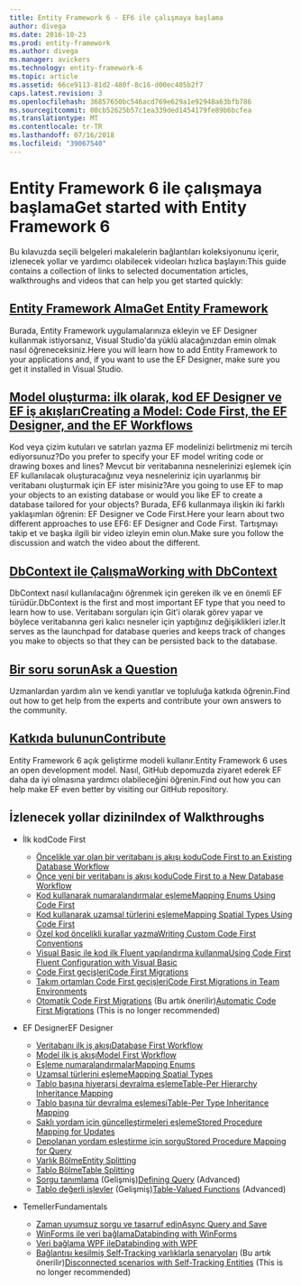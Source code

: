 ```yaml
---
title: Entity Framework 6 - EF6 ile çalışmaya başlama
author: divega
ms.date: 2016-10-23
ms.prod: entity-framework
ms.author: divega
ms.manager: avickers
ms.technology: entity-framework-6
ms.topic: article
ms.assetid: 66ce9113-81d2-480f-8c16-d00ec405b2f7
caps.latest.revision: 3
ms.openlocfilehash: 36857650bc546acd769e629a1e92948a63bfb786
ms.sourcegitcommit: 00cb52625b57c1ea339ded1454179fe89b6bcfea
ms.translationtype: MT
ms.contentlocale: tr-TR
ms.lasthandoff: 07/16/2018
ms.locfileid: "39067540"
---
```

# <a name="get-started-with-entity-framework-6"></a><span data-ttu-id="441c5-102">Entity Framework 6 ile çalışmaya başlama</span><span class="sxs-lookup"><span data-stu-id="441c5-102">Get started with Entity Framework 6</span></span>

<span data-ttu-id="441c5-103">Bu kılavuzda seçili belgeleri makalelerin bağlantıları koleksiyonunu içerir, izlenecek yollar ve yardımcı olabilecek videoları hızlıca başlayın:</span><span class="sxs-lookup"><span data-stu-id="441c5-103">This guide contains a collection of links to selected documentation articles, walkthroughs and videos that can help you get started quickly:</span></span>

## <a name="get-entity-frameworkef6fundamentalsinstallmd"></a>[<span data-ttu-id="441c5-104">Entity Framework Alma</span><span class="sxs-lookup"><span data-stu-id="441c5-104">Get Entity Framework</span></span>](~/ef6/fundamentals/install.md)
<span data-ttu-id="441c5-105">Burada, Entity Framework uygulamalarınıza ekleyin ve EF Designer kullanmak istiyorsanız, Visual Studio'da yüklü alacağınızdan emin olmak nasıl öğreneceksiniz.</span><span class="sxs-lookup"><span data-stu-id="441c5-105">Here you will learn how to add Entity Framework to your applications and, if you want to use the EF Designer, make sure you get it installed in Visual Studio.</span></span>

## <a name="creating-a-model-code-first-the-ef-designer-and-the-ef-workflowsef6modelingindexmd"></a>[<span data-ttu-id="441c5-106">Model oluşturma: ilk olarak, kod EF Designer ve EF iş akışları</span><span class="sxs-lookup"><span data-stu-id="441c5-106">Creating a Model: Code First, the EF Designer, and the EF Workflows</span></span>](~/ef6/modeling/index.md)
<span data-ttu-id="441c5-107">Kod veya çizim kutuları ve satırları yazma EF modelinizi belirtmeniz mi tercih ediyorsunuz?</span><span class="sxs-lookup"><span data-stu-id="441c5-107">Do you prefer to specify your EF model writing code or drawing boxes and lines?</span></span>
<span data-ttu-id="441c5-108">Mevcut bir veritabanına nesnelerinizi eşlemek için EF kullanılacak oluşturacağınız veya nesneleriniz için uyarlanmış bir veritabanı oluşturmak için EF ister misiniz?</span><span class="sxs-lookup"><span data-stu-id="441c5-108">Are you going to use EF to map your objects to an existing database or would you like EF to create a database tailored for your objects?</span></span>
<span data-ttu-id="441c5-109">Burada, EF6 kullanmaya ilişkin iki farklı yaklaşımları öğrenin: EF Designer ve Code First.</span><span class="sxs-lookup"><span data-stu-id="441c5-109">Here your learn about two different approaches to use EF6: EF Designer and Code First.</span></span>
<span data-ttu-id="441c5-110">Tartışmayı takip et ve başka ilgili bir video izleyin emin olun.</span><span class="sxs-lookup"><span data-stu-id="441c5-110">Make sure you follow the discussion and watch the video about the different.</span></span>

## <a name="working-with-dbcontextef6fundamentalsworking-with-dbcontextmd"></a>[<span data-ttu-id="441c5-111">DbContext ile Çalışma</span><span class="sxs-lookup"><span data-stu-id="441c5-111">Working with DbContext</span></span>](~/ef6/fundamentals/working-with-dbcontext.md)
<span data-ttu-id="441c5-112">DbContext nasıl kullanılacağını öğrenmek için gereken ilk ve en önemli EF türüdür.</span><span class="sxs-lookup"><span data-stu-id="441c5-112">DbContext is the first and most important EF type that you need to learn how to use.</span></span> <span data-ttu-id="441c5-113">Veritabanı sorguları için Git'i olarak görev yapar ve böylece veritabanına geri kalıcı nesneler için yaptığınız değişiklikleri izler.</span><span class="sxs-lookup"><span data-stu-id="441c5-113">It serves as the launchpad for database queries and keeps track of changes you make to objects so that they can be persisted back to the database.</span></span>

## <a name="ask-a-questionef6resourcesget-helpmd"></a>[<span data-ttu-id="441c5-114">Bir soru sorun</span><span class="sxs-lookup"><span data-stu-id="441c5-114">Ask a Question</span></span>](~/ef6/resources/get-help.md)
<span data-ttu-id="441c5-115">Uzmanlardan yardım alın ve kendi yanıtlar ve topluluğa katkıda öğrenin.</span><span class="sxs-lookup"><span data-stu-id="441c5-115">Find out how to get help from the experts and contribute your own answers to the community.</span></span>

## <a name="contributehttpgithubcomaspnetentityframework6"></a>[<span data-ttu-id="441c5-116">Katkıda bulunun</span><span class="sxs-lookup"><span data-stu-id="441c5-116">Contribute</span></span>](http://github.com/aspnet/EntityFramework6/)
<span data-ttu-id="441c5-117">Entity Framework 6 açık geliştirme modeli kullanır.</span><span class="sxs-lookup"><span data-stu-id="441c5-117">Entity Framework 6 uses an open development model.</span></span> <span data-ttu-id="441c5-118">Nasıl, GitHub depomuzda ziyaret ederek EF daha da iyi olmasına yardımcı olabileceğini öğrenin.</span><span class="sxs-lookup"><span data-stu-id="441c5-118">Find out how you can help make EF even better by visiting our GitHub repository.</span></span>

## <a name="index-of-walkthroughs"></a><span data-ttu-id="441c5-119">İzlenecek yollar dizini</span><span class="sxs-lookup"><span data-stu-id="441c5-119">Index of Walkthroughs</span></span>

- <span data-ttu-id="441c5-120">İlk kod</span><span class="sxs-lookup"><span data-stu-id="441c5-120">Code First</span></span>
  - [<span data-ttu-id="441c5-121">Öncelikle var olan bir veritabanı iş akışı kodu</span><span class="sxs-lookup"><span data-stu-id="441c5-121">Code First to an Existing Database Workflow</span></span>](~/ef6/modeling/code-first/workflows/existing-database.md)
  - [<span data-ttu-id="441c5-122">Önce yeni bir veritabanı iş akışı kodu</span><span class="sxs-lookup"><span data-stu-id="441c5-122">Code First to a New Database Workflow</span></span>](~/ef6/modeling/code-first/workflows/new-database.md)
  - [<span data-ttu-id="441c5-123">Kod kullanarak numaralandırmalar eşleme</span><span class="sxs-lookup"><span data-stu-id="441c5-123">Mapping Enums Using Code First</span></span>](~/ef6/modeling/code-first/data-types/enums.md)
  - [<span data-ttu-id="441c5-124">Kod kullanarak uzamsal türlerini eşleme</span><span class="sxs-lookup"><span data-stu-id="441c5-124">Mapping Spatial Types Using Code First</span></span>](~/ef6/modeling/code-first/data-types/spatial.md)
  - [<span data-ttu-id="441c5-125">Özel kod öncelikli kurallar yazma</span><span class="sxs-lookup"><span data-stu-id="441c5-125">Writing Custom Code First Conventions</span></span>](~/ef6/modeling/code-first/conventions/custom.md)
  - [<span data-ttu-id="441c5-126">Visual Basic ile kod ilk Fluent yapılandırma kullanma</span><span class="sxs-lookup"><span data-stu-id="441c5-126">Using Code First Fluent Configuration with Visual Basic</span></span>](~/ef6/modeling/code-first/fluent/vb.md)
  - [<span data-ttu-id="441c5-127">Code First geçişleri</span><span class="sxs-lookup"><span data-stu-id="441c5-127">Code First Migrations</span></span>](~/ef6/modeling/code-first/migrations/index.md)
  - [<span data-ttu-id="441c5-128">Takım ortamları Code First geçişleri</span><span class="sxs-lookup"><span data-stu-id="441c5-128">Code First Migrations in Team Environments</span></span>](~/ef6/modeling/code-first/migrations/teams.md)
  - <span data-ttu-id="441c5-129">[Otomatik Code First Migrations](~/ef6/modeling/code-first/migrations/automatic.md) (Bu artık önerilir)</span><span class="sxs-lookup"><span data-stu-id="441c5-129">[Automatic Code First Migrations](~/ef6/modeling/code-first/migrations/automatic.md) (This is no longer recommended)</span></span>

- <span data-ttu-id="441c5-130">EF Designer</span><span class="sxs-lookup"><span data-stu-id="441c5-130">EF Designer</span></span>
  - [<span data-ttu-id="441c5-131">Veritabanı ilk iş akışı</span><span class="sxs-lookup"><span data-stu-id="441c5-131">Database First Workflow</span></span>](~/ef6/modeling/designer/workflows/database-first.md)
  - [<span data-ttu-id="441c5-132">Model ilk iş akışı</span><span class="sxs-lookup"><span data-stu-id="441c5-132">Model First Workflow</span></span>](~/ef6/modeling/designer/workflows/model-first.md)
  - [<span data-ttu-id="441c5-133">Eşleme numaralandırmalar</span><span class="sxs-lookup"><span data-stu-id="441c5-133">Mapping Enums</span></span>](~/ef6/modeling/designer/data-types/enums.md)
  - [<span data-ttu-id="441c5-134">Uzamsal türlerini eşleme</span><span class="sxs-lookup"><span data-stu-id="441c5-134">Mapping Spatial Types</span></span>](~/ef6/modeling/designer/data-types/spatial.md)
  - [<span data-ttu-id="441c5-135">Tablo başına hiyerarşi devralma eşleme</span><span class="sxs-lookup"><span data-stu-id="441c5-135">Table-Per Hierarchy Inheritance Mapping</span></span>](~/ef6/modeling/designer/inheritance/tph.md)
  - [<span data-ttu-id="441c5-136">Tablo başına tür devralma eşlemesi</span><span class="sxs-lookup"><span data-stu-id="441c5-136">Table-Per Type Inheritance Mapping</span></span>](~/ef6/modeling/designer/inheritance/tpt.md)
  - [<span data-ttu-id="441c5-137">Saklı yordam için güncelleştirmeleri eşleme</span><span class="sxs-lookup"><span data-stu-id="441c5-137">Stored Procedure Mapping for Updates</span></span>](~/ef6/modeling/designer/stored-procedures/cud.md)
  - [<span data-ttu-id="441c5-138">Depolanan yordam eşleştirme için sorgu</span><span class="sxs-lookup"><span data-stu-id="441c5-138">Stored Procedure Mapping for Query</span></span>](~/ef6/modeling/designer/stored-procedures/query.md)
  - [<span data-ttu-id="441c5-139">Varlık Bölme</span><span class="sxs-lookup"><span data-stu-id="441c5-139">Entity Splitting</span></span>](~/ef6/modeling/designer/entity-splitting.md)
  - [<span data-ttu-id="441c5-140">Tablo Bölme</span><span class="sxs-lookup"><span data-stu-id="441c5-140">Table Splitting</span></span>](~/ef6/modeling/designer/table-splitting.md)
  - <span data-ttu-id="441c5-141">[Sorgu tanımlama](~/ef6/modeling/designer/advanced/defining-query.md) (Gelişmiş)</span><span class="sxs-lookup"><span data-stu-id="441c5-141">[Defining Query](~/ef6/modeling/designer/advanced/defining-query.md) (Advanced)</span></span>
  - <span data-ttu-id="441c5-142">[Tablo değerli işlevler](~/ef6/modeling/designer/advanced/tvfs.md) (Gelişmiş)</span><span class="sxs-lookup"><span data-stu-id="441c5-142">[Table-Valued Functions](~/ef6/modeling/designer/advanced/tvfs.md) (Advanced)</span></span>

- <span data-ttu-id="441c5-143">Temeller</span><span class="sxs-lookup"><span data-stu-id="441c5-143">Fundamentals</span></span>
  - [<span data-ttu-id="441c5-144">Zaman uyumsuz sorgu ve tasarruf edin</span><span class="sxs-lookup"><span data-stu-id="441c5-144">Async Query and Save</span></span>](~/ef6/fundamentals/async.md)
  - [<span data-ttu-id="441c5-145">WinForms ile veri bağlama</span><span class="sxs-lookup"><span data-stu-id="441c5-145">Databinding with WinForms</span></span>](~/ef6/fundamentals/databinding/winforms.md)
  - [<span data-ttu-id="441c5-146">Veri bağlama WPF ile</span><span class="sxs-lookup"><span data-stu-id="441c5-146">Databinding with WPF</span></span>](~/ef6/fundamentals/databinding/wpf.md)
  - <span data-ttu-id="441c5-147">[Bağlantısı kesilmiş Self-Tracking varlıklarla senaryoları](~/ef6/fundamentals/disconnected-entities/self-tracking-entities/walkthrough.md) (Bu artık önerilir)</span><span class="sxs-lookup"><span data-stu-id="441c5-147">[Disconnected scenarios with Self-Tracking Entities](~/ef6/fundamentals/disconnected-entities/self-tracking-entities/walkthrough.md) (This is no longer recommended)</span></span>
